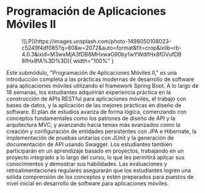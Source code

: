 # Programación de Aplicaciones Móviles II

<figure markdown="span">
  ![LP](https://images.unsplash.com/photo-1498050108023-c5249f4df085?q=80&w=2072&auto=format&fit=crop&ixlib=rb-4.0.3&ixid=M3wxMjA3fDB8MHxwaG90by1wYWdlfHx8fGVufDB8fHx8fA%3D%3D){ width="100%" }
  <figcaption></figcaption>
</figure>

Este submódulo, "Programación de Aplicaciones Móviles II," es una introducción completa a las prácticas modernas de desarrollo de software para aplicaciones móviles utilizando el framework Spring Boot. A lo largo de 18 semanas, los estudiantes adquirirán experiencia práctica en la construcción de APIs RESTful para aplicaciones móviles, el trabajo con bases de datos, y la aplicación de las mejores prácticas en diseño de software. El plan de estudios avanza de forma lógica, comenzando con conceptos fundamentales como los patrones de diseño de API y la arquitectura MVC, y avanzando hacia temas más avanzados como la creación y configuración de entidades persistentes con JPA e Hibernate, la implementación de pruebas unitarias con JUnit y la generación de documentación de API usando Swagger. Los estudiantes también participarán en un aprendizaje basado en proyectos, trabajando en un proyecto integrado a lo largo del curso, lo que les permitirá aplicar sus conocimientos y demostrar sus habilidades. Las evaluaciones y retroalimentaciones regulares asegurarán que los estudiantes logren una sólida comprensión de los conceptos y estén preparados para puestos de nivel inicial en desarrollo de software para aplicaciones móviles.